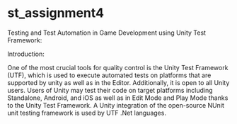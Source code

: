 # st_assignment4

Testing and Test Automation in Game Development using Unity Test Framework:

Introduction:

One of the most crucial tools for quality control is the Unity Test Framework (UTF), which is used to execute automated tests on platforms that are supported by unity as well as in the Editor. Additionally, it is open to all Unity users. Users of Unity may test their code on target platforms including Standalone, Android, and iOS as well as in Edit Mode and Play Mode thanks to the Unity Test Framework. A Unity integration of the open-source NUnit unit testing framework is used by UTF .Net languages.
